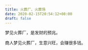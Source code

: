 ```yaml
---
title: 火葬厂、火葬场
date: 2020-02-15T20:54:12+08:00
draft: false
---
```


梦见火葬厂，是发财的预兆。


商人梦见火葬厂，生意兴旺，会赚很多钱。
